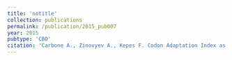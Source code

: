 ```yaml
---
title: 'notitle'
collection: publications
permalink: /publication/2015_pub007
year: 2015
pubtype: 'CBO'
citation: 'Carbone A., Zinovyev A., Kepes F. Codon Adaptation Index as a measure of dominating codon bias. 2003. <i>Bioinformatics</i>. <b>19</b>, N13, p.2005-2015.<br>'
---
```

